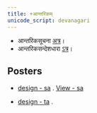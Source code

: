 ```yaml
---
title: +आन्तरिकम्
unicode_script: devanagari
---
```


- आन्तरिकसूचना [अत्र](https://docs.google.com/document/d/1c4fjHDXwFsmvkBvdnZU3msadOj6mqi_JrvphHKUmIso/edit?usp=sharing)।
- आन्तरिकसन्देशधारा [ऽत्र](https://groups.google.com/forum/#!forum/dyuganga-antarikam)।

## Posters
- [design - sa](https://www.canva.com/design/DAFTTNC9SKk/dAynbOObWELrdMowuDC6jA/view?utm_content=DAFTTNC9SKk) . [View - sa](https://www.canva.com/design/DAFTTNC9SKk/dAynbOObWELrdMowuDC6jA/view?utm_content=DAFTTNC9SKk)

- [design - ta](https://www.canva.com/design/DAF1PeXx_uM/ZzB_WlNNKKiMaqu-bv-DqA/edit) .
